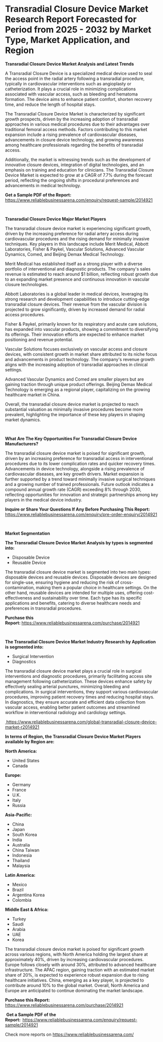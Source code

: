 <p><h1>Transradial Closure Device Market Research Report Forecasted for Period from 2025 -  2032 by Market Type, Market Application, and Region</h1></p><p><strong>Transradial Closure Device Market Analysis and Latest Trends</strong></p>
<p><p>A Transradial Closure Device is a specialized medical device used to seal the access point in the radial artery following a transradial procedure, typically in cardiovascular interventions such as angioplasty or catheterization. It plays a crucial role in minimizing complications associated with vascular access, such as bleeding and hematoma formation. The device aims to enhance patient comfort, shorten recovery time, and reduce the length of hospital stays.</p><p>The Transradial Closure Device Market is characterized by significant growth prospects, driven by the increasing adoption of transradial approaches in various medical procedures due to their advantages over traditional femoral access methods. Factors contributing to this market expansion include a rising prevalence of cardiovascular diseases, advancements in closure device technology, and growing awareness among healthcare professionals regarding the benefits of transradial access.</p><p>Additionally, the market is witnessing trends such as the development of innovative closure devices, integration of digital technologies, and an emphasis on training and education for clinicians. The Transradial Closure Device Market is expected to grow at a CAGR of 7.7% during the forecast period, reflecting the ongoing shifts in procedural preferences and advancements in medical technology.</p></p>
<p><strong>Get a Sample PDF of the Report:&nbsp;</strong> <a href="https://www.reliablebusinessarena.com/enquiry/request-sample/2014921?utm_campaign=2793&utm_medium=2&utm_source=Github&utm_content=ia&utm_term=29032025&utm_id=transradial-closure-device">https://www.reliablebusinessarena.com/enquiry/request-sample/2014921</a></p>
<p>&nbsp;</p>
<p><strong>Transradial Closure Device Major Market Players</strong></p>
<p><p>The transradial closure device market is experiencing significant growth, driven by the increasing preference for radial artery access during cardiovascular procedures and the rising demand for minimally invasive techniques. Key players in this landscape include Merit Medical, Abbott Laboratories, Fisher & Paykel, Vascular Solutions, Advanced Vascular Dynamics, Comed, and Beijing Demax Medical Technology.</p><p>Merit Medical has established itself as a strong player with a diverse portfolio of interventional and diagnostic products. The company's sales revenue is estimated to reach around $1 billion, reflecting robust growth due to an expanding market presence and continuous innovation in vascular closure technologies. </p><p>Abbott Laboratories is a global leader in medical devices, leveraging its strong research and development capabilities to introduce cutting-edge transradial closure devices. Their revenue from the vascular division is projected to grow significantly, driven by increased demand for radial access procedures.</p><p>Fisher & Paykel, primarily known for its respiratory and acute care solutions, has expanded into vascular products, showing a commitment to diversifying its offerings. Their innovation efforts are expected to enhance market positioning and revenue potential.</p><p>Vascular Solutions focuses exclusively on vascular access and closure devices, with consistent growth in market share attributed to its niche focus and advancements in product technology. The company's revenue growth aligns with the increasing adoption of transradial approaches in clinical settings.</p><p>Advanced Vascular Dynamics and Comed are smaller players but are gaining traction through unique product offerings. Beijing Demax Medical Technology is emerging as a regional player, capitalizing on the growing healthcare market in China.</p><p>Overall, the transradial closure device market is projected to reach substantial valuation as minimally invasive procedures become more prevalent, highlighting the importance of these key players in shaping market dynamics.</p></p>
<p>&nbsp;</p>
<p><strong>What Are The Key Opportunities For Transradial Closure Device Manufacturers?</strong></p>
<p><p>The transradial closure device market is poised for significant growth, driven by an increasing preference for transradial access in interventional procedures due to its lower complication rates and quicker recovery times. Advancements in device technology, alongside a rising prevalence of cardiovascular diseases, are key growth drivers. Market expansion is further supported by a trend toward minimally invasive surgical techniques and a growing number of trained professionals. Future outlook indicates a compound annual growth rate (CAGR) exceeding 8% through 2030, reflecting opportunities for innovation and strategic partnerships among key players in the medical device industry.</p></p>
<p><strong>Inquire or Share Your Questions If Any Before Purchasing This Report:</strong> <a href="https://www.reliablebusinessarena.com/enquiry/pre-order-enquiry/2014921?utm_campaign=2793&utm_medium=2&utm_source=Github&utm_content=ia&utm_term=29032025&utm_id=transradial-closure-device">https://www.reliablebusinessarena.com/enquiry/pre-order-enquiry/2014921</a></p>
<p>&nbsp;</p>
<p><strong>Market Segmentation</strong></p>
<p><strong>The Transradial Closure Device Market Analysis by types is segmented into:</strong></p>
<p><ul><li>Disposable Device</li><li>Reusable Device</li></ul></p>
<p><p>The transradial closure device market is segmented into two main types: disposable devices and reusable devices. Disposable devices are designed for single-use, ensuring hygiene and reducing the risk of cross-contamination, making them a popular choice in healthcare settings. On the other hand, reusable devices are intended for multiple uses, offering cost-effectiveness and sustainability over time. Each type has its specific applications and benefits, catering to diverse healthcare needs and preferences in transradial procedures.</p></p>
<p><strong>Purchase this Report:&nbsp;</strong><a href="https://www.reliablebusinessarena.com/purchase/2014921?utm_campaign=2793&utm_medium=2&utm_source=Github&utm_content=ia&utm_term=29032025&utm_id=transradial-closure-device">https://www.reliablebusinessarena.com/purchase/2014921</a></p>
<p>&nbsp;</p>
<p><strong>The Transradial Closure Device Market Industry Research by Application is segmented into:</strong></p>
<p><ul><li>Surgical Intervention</li><li>Diagnostics</li></ul></p>
<p><p>The transradial closure device market plays a crucial role in surgical interventions and diagnostic procedures, primarily facilitating access site management following catheterization. These devices enhance safety by effectively sealing arterial punctures, minimizing bleeding and complications. In surgical interventions, they support various cardiovascular procedures, improving patient recovery times and reducing hospital stays. In diagnostics, they ensure accurate and efficient data collection from vascular access, enabling better patient outcomes and streamlined workflow in interventional radiology and cardiology settings.</p></p>
<p><a href="https://www.reliablebusinessarena.com/global-transradial-closure-device-market-r2014921?utm_campaign=2793&utm_medium=2&utm_source=Github&utm_content=ia&utm_term=29032025&utm_id=transradial-closure-device">&nbsp;https://www.reliablebusinessarena.com/global-transradial-closure-device-market-r2014921</a></p>
<p><strong>In terms of Region, the Transradial Closure Device Market Players available by Region are:</strong></p>
<p>
    <p> <strong> North America: </strong>
        <ul>
            <li>United States</li>
            <li>Canada</li>
        </ul>
        </p> 
    <p> <strong> Europe: </strong>
        <ul>
            <li>Germany</li>
            <li>France</li>
            <li>U.K.</li>
            <li>Italy</li>
            <li>Russia</li>
        </ul>
        </p> 
    <p> <strong> Asia-Pacific: </strong>
        <ul>
            <li>China</li>
            <li>Japan</li>
            <li>South Korea</li>
            <li>India</li>
            <li>Australia</li>
            <li>China Taiwan</li>
            <li>Indonesia</li>
            <li>Thailand</li>
            <li>Malaysia</li>
        </ul>
        </p> 
    <p> <strong> Latin America: </strong>
        <ul>
            <li>Mexico</li>
            <li>Brazil</li>
            <li>Argentina Korea</li>
            <li>Colombia</li>
        </ul>
        </p> 
    <p> <strong> Middle East & Africa: </strong>
        <ul>
            <li>Turkey</li>
            <li>Saudi</li>
            <li>Arabia</li>
            <li>UAE</li>
            <li>Korea</li>
        </ul>
    </p>
    </p>
<p><p>The transradial closure device market is poised for significant growth across various regions, with North America holding the largest share at approximately 40%, driven by increasing cardiovascular procedures. Europe follows closely with around 30%, attributed to advanced healthcare infrastructure. The APAC region, gaining traction with an estimated market share of 20%, is expected to experience robust expansion due to rising healthcare initiatives. China, emerging as a key player, is projected to contribute around 10% to the global market. Overall, North America and Europe are anticipated to continue dominating the market landscape.</p></p>
<p><strong>Purchase this Report: </strong><a href="https://www.reliablebusinessarena.com/purchase/2014921?utm_campaign=2793&utm_medium=2&utm_source=Github&utm_content=ia&utm_term=29032025&utm_id=transradial-closure-device">https://www.reliablebusinessarena.com/purchase/2014921</a></p>
<p>&nbsp;<strong>Get a Sample PDF of the Report:&nbsp;&nbsp;</strong><a href="https://www.reliablebusinessarena.com/enquiry/request-sample/2014921?utm_campaign=2793&utm_medium=2&utm_source=Github&utm_content=ia&utm_term=29032025&utm_id=transradial-closure-device">https://www.reliablebusinessarena.com/enquiry/request-sample/2014921</a></p>
<p><strong></strong></p>
<p>Check more reports on <a href="https://www.reliablebusinessarena.com/?utm_campaign=2793&utm_medium=2&utm_source=Github&utm_content=ia&utm_term=29032025&utm_id=transradial-closure-device">https://www.reliablebusinessarena.com/</a></p>